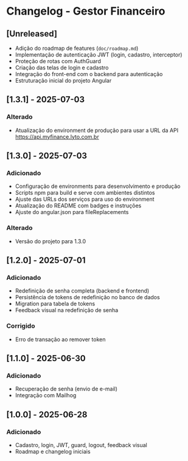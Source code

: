 # Changelog - Gestor Financeiro

## [Unreleased]
- Adição do roadmap de features (`doc/roadmap.md`)
- Implementação de autenticação JWT (login, cadastro, interceptor)
- Proteção de rotas com AuthGuard
- Criação das telas de login e cadastro
- Integração do front-end com o backend para autenticação
- Estruturação inicial do projeto Angular

## [1.3.1] - 2025-07-03
### Alterado
- Atualização do environment de produção para usar a URL da API https://api.myfinance.lyto.com.br

## [1.3.0] - 2025-07-03
### Adicionado
- Configuração de environments para desenvolvimento e produção
- Scripts npm para build e serve com ambientes distintos
- Ajuste das URLs dos serviços para uso do environment
- Atualização do README com badges e instruções
- Ajuste do angular.json para fileReplacements

### Alterado
- Versão do projeto para 1.3.0

## [1.2.0] - 2025-07-01
### Adicionado
- Redefinição de senha completa (backend e frontend)
- Persistência de tokens de redefinição no banco de dados
- Migration para tabela de tokens
- Feedback visual na redefinição de senha

### Corrigido
- Erro de transação ao remover token

## [1.1.0] - 2025-06-30
### Adicionado
- Recuperação de senha (envio de e-mail)
- Integração com Mailhog

## [1.0.0] - 2025-06-28
### Adicionado
- Cadastro, login, JWT, guard, logout, feedback visual
- Roadmap e changelog iniciais

